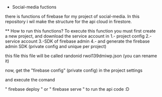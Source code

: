 * Social-media fuctions

there is functions of firebase for my project of social-media.
In this repository i wil make the structure for the api cloud in firestore.


** How to run this functions?
To execute this function you must first create a new project, and download the service account in 
 1.- project config 
 2.- service account
 3.-SDK of firebase admin
 4.- and generate the firebase admin SDK (private config and unique per project)

 this file this file will be called randonid rwol139dmiwp.json (you can rename it)


now, get the "firebase config" 
(private config)
in the project settings

and 
execute the comand

" firebase deploy "
or
" firebase serve "
to run the api code :D


